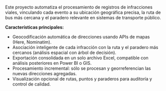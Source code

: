 Este proyecto automatiza el procesamiento de registros de infracciones viales, vinculando cada evento a su ubicación geográfica precisa, la ruta de bus más cercana y el paradero relevante en sistemas de transporte público.

**Características principales:**
- Geocodificación automática de direcciones usando APIs de mapas (Here, Nominatim).
- Asociación inteligente de cada infracción con la ruta y el paradero más cercanos (análisis espacial con árbol de decisión).
- Exportación consolidada en un solo archivo Excel, compatible con análisis posteriores en Power BI o GIS.
- Procesamiento incremental: sólo se procesan y georreferencian las nuevas direcciones agregadas.
- Visualización opcional de rutas, puntos y paraderos para auditoría y control de calidad.

